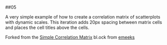 ##05



A very simple example of how to create a correlation matrix of scatterplots with dynamic scales.  This iteration adds 20px spacing between matrix cells and places the cell titles above the cells.

Forked from the [Simple Correlation Matrix](http://bl.ocks.org/emeeks/671c0e7adfb1ce7060b8) bl.ock from [emeeks](http://bl.ocks.org/emeeks)